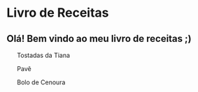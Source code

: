 <h1>Livro de Receitas</h1>

<h2>Olá! Bem vindo ao meu livro de receitas ;)</h2>


<ul>Tostadas da Tiana</ul>
<ul>Pavê</ul>
<ul>Bolo de Cenoura</ul>

